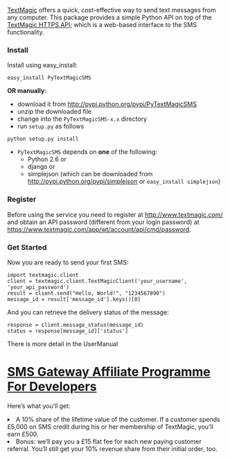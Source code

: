 [TextMagic](http://www.textmagic.com/) offers a quick, cost-effective way to send text messages from any computer. This package provides a simple Python API on top of the [TextMagic HTTPS API](http://api.textmagic.com/https-api); which is a web-based interface to the SMS functionality.

### Install ###
Install using easy\_install:
```
easy_install PyTextMagicSMS
```

**OR manually:**

  * download it from http://pypi.python.org/pypi/PyTextMagicSMS
  * unzip the downloaded file
  * change into the `PyTextMagicSMS-x.x` directory
  * run `setup.py` as follows
```
python setup.py install
```
  * `PyTextMagicSMS` depends on **one** of the following:
    * Python 2.6 or
    * django or
    * simplejson (which can be downloaded from http://pypi.python.org/pypi/simplejson or `easy_install simplejson`)

### Register ###
Before using the service you need to register at http://www.textmagic.com/ and obtain an API password (different from your login password) at https://www.textmagic.com/app/wt/account/api/cmd/password.

### Get Started ###
Now you are ready to send your first SMS:
```
import textmagic.client
client = textmagic.client.TextMagicClient('your_username', 'your_api_password')
result = client.send("Hello, World!", "1234567890")
message_id = result['message_id'].keys()[0]
```
And you can retrieve the delivery status of the message:
```
response = client.message_status(message_id)
status = response[message_id]['status']
```

There is more detail in the UserManual

# <a href='http://www.textmagic.com/affiliate/fordevelopers.html'>SMS Gateway Affiliate Programme For Developers</a> #

Here’s what you’ll get:

<li>A 10% share of the lifetime value of the customer. If a customer spends £5,000 on SMS credit during his or her membership of TextMagic, you’ll earn £500.</li>

<li>Bonus: we’ll pay you a £15 flat fee for each new paying customer referral. You’ll still get your 10% revenue share from their initial order, too.</li>